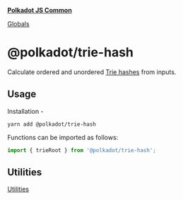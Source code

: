 **[Polkadot JS Common](README.md)**

[Globals](globals.md)

# @polkadot/trie-hash

Calculate ordered and unordered [Trie hashes](https://github.com/ethereum/wiki/wiki/Patricia-Tree) from inputs.

## Usage

Installation -

```
yarn add @polkadot/trie-hash
```

Functions can be imported as follows:

```js
import { trieRoot } from '@polkadot/trie-hash';
```

## Utilities

[Utilities](SUMMARY.md)